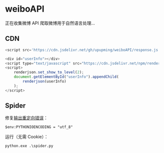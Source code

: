 # weiboAPI

正在收集微博 API 爬取微博用于自然语言处理...

## CDN

```js
<script src='https://cdn.jsdelivr.net/gh/upupming/weiboAPI/response.js'></script>

<div id="userInfo"></div>
<script type="text/javascript" src="https://cdn.jsdelivr.net/npm/renderjson@1.4.0/renderjson.js"></script>
<script>
    renderjson.set_show_to_level(2);
    document.getElementById("userInfo").appendChild(
        renderjson(userInfo)
    );
</script>
```

## Spider

修复[输出重定向错误](http://blog.mathieu-leplatre.info/python-utf-8-print-fails-when-redirecting-stdout.html)：

```pwsh
$env:PYTHONIOENCODING = "utf_8"
```

运行（无需 Cookie）：

```pwsh
python.exe .\spider.py
```
